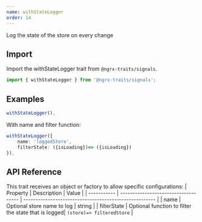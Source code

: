 ```yaml
---
name: withStateLogger 
order: 14
---
```


Log the state of the store on every change

## Import

Import the withStateLogger trait from `@ngrx-traits/signals`.

```ts
import { withStateLogger } from '@ngrx-traits/signals';
```

## Examples

```typescript
withStateLogger(),
```

With name and filter function:

```typescript
withStateLogger({
    name: 'loggedStore',
    filterState: ({isLoading})=> ({isLoading})
}),
```

## API Reference

This trait receives an object or factory to allow specific configurations:
| Property | Description | Value |
| ----------- | ------------------------------------ | ------------------------------------------------------ |
| name | Optional store name to log | string |
| filterState | Optional function to filter the state that is logged| `(store)=> filteredStore` |
